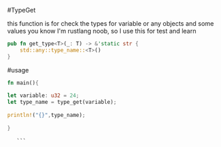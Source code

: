 #TypeGet

this function is for check the types for variable or any objects and some values
you know I'm rustlang noob, so I use this for test and learn


```rust
pub fn get_type<T>(_: T) -> &'static str {
    std::any::type_name::<T>()
}
```

#usage
    
 ```rust
 fn main(){
    
 let variable: u32 = 24;
 let type_name = type_get(variable);
    
 println!("{}",type_name);
    
 }
    
    ```
